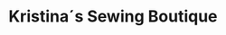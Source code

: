 ---
title: "Kristina´s Sewing Boutique"
url: /torrevieja/kristina-s-sewing-boutique/
shop: general
---